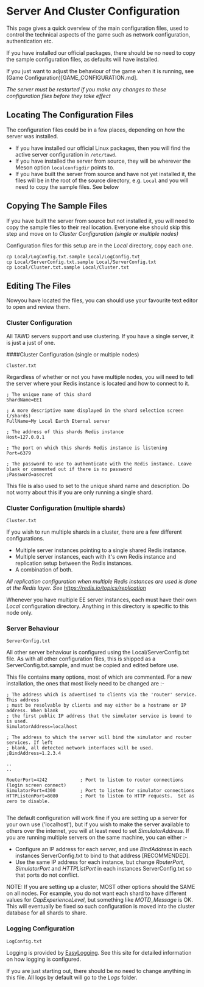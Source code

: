 # Server And Cluster Configuration

This page gives a quick overview of the main configuration files, used to control the technical aspects of the game such as network configuration, authentication etc. 

If you have installed our official packages, there should be no need to copy the sample configuration files, as defaults will have installed.

If you just want to adjust the behaviour of the game when it is running, see (Game Configuration)[GAME_CONFIGURATION.md].

*The server must be restarted if you make any changes to these configuration files before they take effect*

## Locating The Configuration Files

The configuration files could be in a few places, depending on how the server was installed.

 * If you have installed our official Linux packages, then you will find the active server configuration in `/etc/tawd`. 
 * If you have installed the server from source, they will be wherever the Meson option `localconfigdir` points to.
 * If you have built the server from source and have not yet installed it, the files will be in the root of the source directory, e.g. `Local` and you will need to copy the sample files. See below
 
## Copying The Sample Files

If you have built the server from source but not installed it, you will need to copy the sample files to their real location. Everyone else should skip this step and move on to *Cluster Configuration (single or multiple nodes)*

Configuration files for this setup are in the *Local* directory, copy each one.

```
cp Local/LogConfig.txt.sample Local/LogConfig.txt
cp Local/ServerConfig.txt.sample Local/ServerConfig.txt
cp Local/Cluster.txt.sample Local/Cluster.txt
```

## Editing The Files

Nowyou have located the files, you can should use your favourite text editor to open and review them.

### Cluster Configuration

All TAWD servers support and use clustering. If you have a single server, it is just a just of one. 
 
####Cluster Configuration (single or multiple nodes)

`Cluster.txt`

Regardless of whether or not you have multiple nodes, you will need to tell the server where your
Redis instance is located and how to connect to it.

```
; The unique name of this shard
ShardName=EE1

; A more descriptive name displayed in the shard selection screen (/shards)
FullName=My Local Earth Eternal server

; The address of this shards Redis instance
Host=127.0.0.1

; The port on which this shards Redis instance is listening
Port=6379

; The password to use to authenticate with the Redis instance. Leave blank or commented out if there is no password
;Password=asecret

```

This file is also used to set to the unique shard name and description. Do not worry about this if
you are only running a single shard.

### Cluster Configuration (multiple shards)

`Cluster.txt`

If you wish to run multiple shards in a cluster, there are a few different configurations. 

 * Multiple server instances pointing to a single shared Redis instance.
 * Multiple server instances, each with it's own Redis instance and replication setup between the Redis instances.
 * A combination of both.
 
*All replication configuration when multiple Redis instances are used  is done at the Redis layer. See https://redis.io/topics/replication*


Whenever you have multiple EE server instances, each must have their own *Local* configuration directory.
Anything in this directory is specific to this node only.

### Server Behaviour

`ServerConfig.txt`

All other server behaviour is configured using the Local/ServerConfig.txt file. As with all other configuration files, this is shipped as a ServerConfig.txt.sample, and must be copied and edited before
use.

This file contains many options, most of which are commented. For a new installation, the ones that most likely need to be changed are :-

```
; The address which is advertised to clients via the 'router' service.  This address
; must be resolvable by clients and may either be a hostname or IP address. When blank
; the first public IP address that the simulator service is bound to is used. 
SimulatorAddress=localhost

; The address to which the server will bind the simulator and router services. If left
; blank, all detected network interfaces will be used.
;BindAddress=1.2.3.4

..
..

RouterPort=4242            ; Port to listen to router connections (login screen connect)
SimulatorPort=4300         ; Port to listen for simulator connections
HTTPListenPort=8080        ; Port to listen to HTTP requests.  Set as zero to disable.


```

The default configuration will work fine if you are setting up a server for your own use ('localhost'), 
but if you wish to make the server available to others over the internet, you will at least need to 
set *SimulatorAddress*. If you are running multiple servers on the same machine, you can either :-

 * Configure an IP address for each server, and use *BindAddress* in each instances ServerConfig.txt to
   bind to that address [RECOMMENDED].
 * Use the same IP address for each instance, but change *RouterPort*, *SimulatorPort* and *HTTPListPort*  in each instances ServerConfig.txt so that ports do not conflict.
 
NOTE: If you are setting up a cluster, MOST other options should the SAME on all nodes. For example, you do not want each shard to have different values for *CapExperienceLevel*, but something like *MOTD_Message* is OK. This will eventually be fixed so such configuration is moved into the cluster database for all shards to share.

### Logging Configuration

`LogConfig.txt`

Logging is provided by [EasyLogging](https://muflihun.github.io/easyloggingpp/). See this site for detailed information on how logging is configured.

If you are just starting out, there should be no need to change anything in this file. All logs by default will go to the *Logs* folder. 